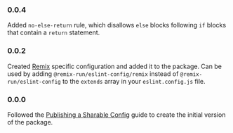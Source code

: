 ### 0.0.4

Added `no-else-return` rule, which disallows `else` blocks following `if` blocks that contain a `return` statement.

### 0.0.2

Created [Remix](https://remix.run) specific configuration and added it to the package. Can be used by adding `@remix-run/eslint-config/remix` instead of `@remix-run/eslint-config` to the `extends` array in your `eslint.config.js` file.

### 0.0.0

Followed the [Publishing a Sharable Config](https://eslint.org/docs/latest/extend/shareable-configs#publishing-a-shareable-config) guide to create the initial version of the package.
